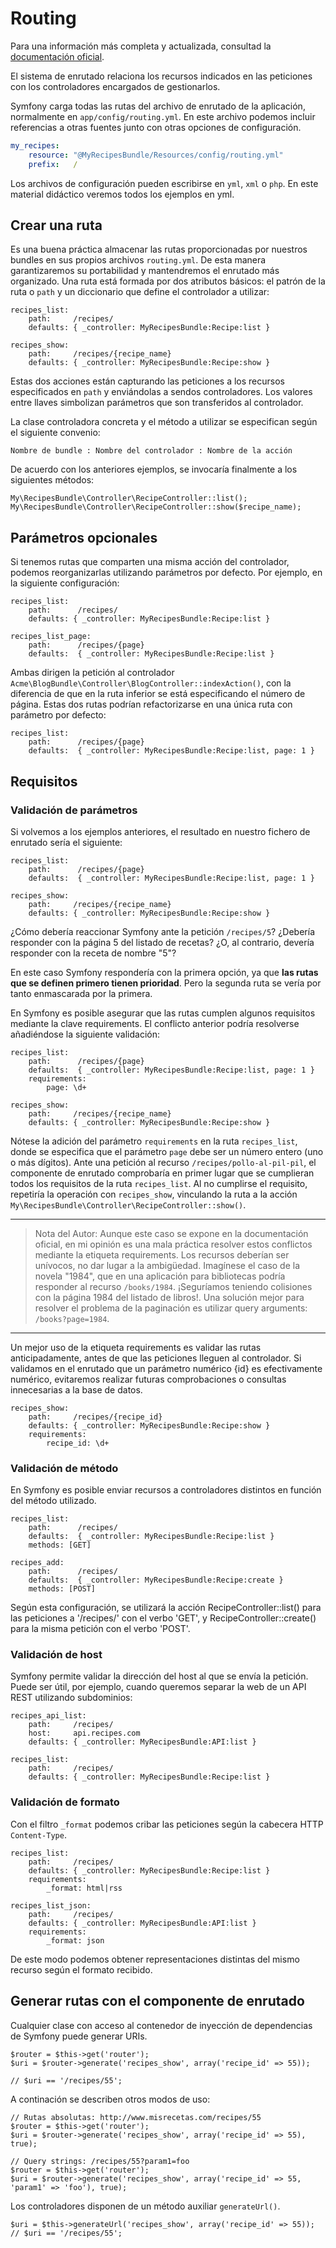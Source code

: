 # Routing

Para una información más completa y actualizada, consultad la [documentación oficial](http://symfony.com/doc/current/book/routing.html).

El sistema de enrutado relaciona los recursos indicados en las peticiones con los controladores encargados de gestionarlos.

Symfony carga todas las rutas del archivo de enrutado de la aplicación, normalmente en `app/config/routing.yml`. En este archivo podemos incluir referencias a otras fuentes junto con otras opciones de configuración.

```app/config/routing.yml
my_recipes:
    resource: "@MyRecipesBundle/Resources/config/routing.yml"
    prefix:   /
```

Los archivos de configuración pueden escribirse en `yml`, `xml` o `php`. En este material didáctico veremos todos los ejemplos en yml.


## Crear una ruta

Es una buena práctica almacenar las rutas proporcionadas por nuestros bundles en sus propios archivos `routing.yml`. De esta manera garantizaremos su portabilidad y mantendremos el enrutado más organizado. Una ruta está formada por dos atributos básicos: el patrón de la ruta o `path` y un diccionario que define el controlador a utilizar:

```
recipes_list:
    path:     /recipes/
    defaults: { _controller: MyRecipesBundle:Recipe:list }

recipes_show:
    path:     /recipes/{recipe_name}
    defaults: { _controller: MyRecipesBundle:Recipe:show }
```

Estas dos acciones están capturando las peticiones a los recursos especificados en `path` y enviándolas a sendos controladores. Los valores entre llaves simbolizan parámetros que son transferidos al controlador.

La clase controladora concreta y el método a utilizar se especifican según el siguiente convenio:

`Nombre de bundle : Nombre del controlador : Nombre de la acción`

De acuerdo con los anteriores ejemplos, se invocaría finalmente a los siguientes métodos:

```
My\RecipesBundle\Controller\RecipeController::list();
My\RecipesBundle\Controller\RecipeController::show($recipe_name);
```


## Parámetros opcionales

Si tenemos rutas que comparten una misma acción del controlador, podemos reorganizarlas utilizando parámetros por defecto. Por ejemplo, en la siguiente configuración:

```
recipes_list:
    path:      /recipes/
    defaults: { _controller: MyRecipesBundle:Recipe:list }

recipes_list_page:
    path:      /recipes/{page}
    defaults:  { _controller: MyRecipesBundle:Recipe:list }
```

Ambas dirigen la petición al controlador `Acme\BlogBundle\Controller\BlogController::indexAction()`, con la diferencia de que en la ruta inferior se está especificando el número de página. Estas dos rutas podrían refactorizarse en una única ruta con parámetro por defecto:

```
recipes_list:
    path:      /recipes/{page}
    defaults:  { _controller: MyRecipesBundle:Recipe:list, page: 1 }
```

## Requisitos


### Validación de parámetros

Si volvemos a los ejemplos anteriores, el resultado en nuestro fichero de enrutado sería el siguiente:


```
recipes_list:
    path:      /recipes/{page}
    defaults:  { _controller: MyRecipesBundle:Recipe:list, page: 1 }

recipes_show:
    path:     /recipes/{recipe_name}
    defaults: { _controller: MyRecipesBundle:Recipe:show }
```

¿Cómo debería reaccionar Symfony ante la petición `/recipes/5`? ¿Debería responder con la página 5 del listado de recetas? ¿O, al contrario, devería responder con la receta de nombre "5"?

En este caso Symfony respondería con la primera opción, ya que **las rutas que se definen primero tienen prioridad**. Pero la segunda ruta se vería por tanto enmascarada por la primera.

En Symfony es posible asegurar que las rutas cumplen algunos requisitos mediante la clave requirements. El conflicto anterior podría resolverse añadiéndose la siguiente validación:

```
recipes_list:
    path:      /recipes/{page}
    defaults:  { _controller: MyRecipesBundle:Recipe:list, page: 1 }
    requirements:
        page: \d+

recipes_show:
    path:     /recipes/{recipe_name}
    defaults: { _controller: MyRecipesBundle:Recipe:show }
```

Nótese la adición del parámetro `requirements` en la ruta `recipes_list`, donde se especifica que el parámetro `page` debe ser un número entero (uno o más dígitos). Ante una petición al recurso `/recipes/pollo-al-pil-pil`, el componente de enrutado comprobaría en primer lugar que se cumplieran todos los requisitos de la ruta `recipes_list`. Al no cumplirse el requisito, repetiría la operación con `recipes_show`, vinculando la ruta a la acción `My\RecipesBundle\Controller\RecipeController::show()`.

----------------------------------------------------------------------
> Nota del Autor: Aunque este caso se expone en la documentación oficial, en mi opinión es una mala práctica resolver estos conflictos mediante la etiqueta requirements. Los recursos deberían ser unívocos, no dar lugar a la ambigüedad. Imagínese el caso de la novela "1984", que en una aplicación para bibliotecas podría responder al recurso `/books/1984`. ¡Seguríamos teniendo colisiones con la página 1984 del listado de libros!. Una solución mejor para resolver el problema de la paginación es utilizar query arguments: `/books?page=1984`.
----------------------------------------------------------------------

Un mejor uso de la etiqueta requirements es validar las rutas anticipadamente, antes de que las peticiones lleguen al controlador. Si validamos en el enrutado que un parámetro numérico {id} es efectivamente numérico, evitaremos realizar futuras comprobaciones o consultas innecesarias a la base de datos.

```
recipes_show:
    path:     /recipes/{recipe_id}
    defaults: { _controller: MyRecipesBundle:Recipe:show }
    requirements:
        recipe_id: \d+
```

### Validación de método

En Symfony es posible enviar recursos a controladores distintos en función del método utilizado.

```
recipes_list:
    path:      /recipes/
    defaults:  { _controller: MyRecipesBundle:Recipe:list }
    methods: [GET]

recipes_add:
    path:      /recipes/
    defaults:  { _controller: MyRecipesBundle:Recipe:create }
    methods: [POST]
```

Según esta configuración, se utilizará la acción RecipeController::list() para las peticiones a '/recipes/' con el verbo 'GET', y RecipeController::create() para la misma petición con el verbo 'POST'.

### Validación de host

Symfony permite validar la dirección del host al que se envía la petición. Puede ser útil, por ejemplo, cuando queremos separar la web de un API REST utilizando subdominios:


```
recipes_api_list:
    path:     /recipes/
    host:     api.recipes.com
    defaults: { _controller: MyRecipesBundle:API:list }

recipes_list:
    path:     /recipes/
    defaults: { _controller: MyRecipesBundle:Recipe:list }
```

### Validación de formato

Con el filtro `_format` podemos cribar las peticiones según la cabecera HTTP `Content-Type`.

```
recipes_list:
    path:     /recipes/
    defaults: { _controller: MyRecipesBundle:Recipe:list }
    requirements:
        _format: html|rss

recipes_list_json:
    path:     /recipes/
    defaults: { _controller: MyRecipesBundle:API:list }
    requirements:
        _format: json
```

De este modo podemos obtener representaciones distintas del mismo recurso según el formato recibido.


## Generar rutas con el componente de enrutado

Cualquier clase con acceso al contenedor de inyección de dependencias de Symfony puede generar URIs.

```
$router = $this->get('router');
$uri = $router->generate('recipes_show', array('recipe_id' => 55));

// $uri == '/recipes/55';
```

A continación se describen otros modos de uso:

```
// Rutas absolutas: http://www.misrecetas.com/recipes/55
$router = $this->get('router');
$uri = $router->generate('recipes_show', array('recipe_id' => 55), true);

// Query strings: /recipes/55?param1=foo
$router = $this->get('router');
$uri = $router->generate('recipes_show', array('recipe_id' => 55, 'param1' => 'foo'), true);

```



Los controladores disponen de un método auxiliar `generateUrl()`.

```
$uri = $this->generateUrl('recipes_show', array('recipe_id' => 55));
// $uri == '/recipes/55';
```

